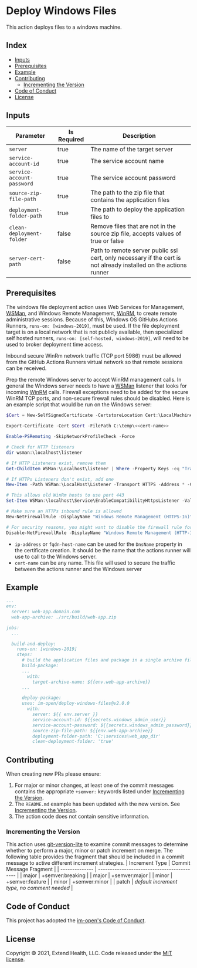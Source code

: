 # Deploy Windows Files

This action deploys files to a windows machine.

## Index <!-- omit in toc -->

- [Inputs](#inputs)
- [Prerequisites](#prerequisites)
- [Example](#example)
- [Contributing](#contributing)
  - [Incrementing the Version](#incrementing-the-version)
- [Code of Conduct](#code-of-conduct)
- [License](#license)

## Inputs

| Parameter                  | Is Required | Description                                                                                                      |
| -------------------------- | ----------- | ---------------------------------------------------------------------------------------------------------------- |
| `server`                   | true        | The name of the target server                                                                                    |
| `service-account-id`       | true        | The service account name                                                                                         |
| `service-account-password` | true        | The service account password                                                                                     |
| `source-zip-file-path`     | true        | The path to the zip file that contains the application files                                                     |
| `deployment-folder-path`   | true        | The path to deploy the application files to                                                                      |
| `clean-deployment-folder`  | false       | Remove files that are not in the source zip file, accepts values of true or false                                |
| `server-cert-path`         | false       | Path to remote server public ssl cert, only necessary if the cert is not already installed on the actions runner |

## Prerequisites

The windows file deployment action uses Web Services for Management, [WSMan], and Windows Remote Management, [WinRM], to create remote administrative sessions. Because of this, Windows OS GitHubs Actions Runners, `runs-on: [windows-2019]`, must be used. If the file deployment target is on a local network that is not publicly available, then specialized self hosted runners, `runs-on: [self-hosted, windows-2019]`,  will need to be used to broker deployment time access.

Inbound secure WinRm network traffic (TCP port 5986) must be allowed from the GitHub Actions Runners virtual network so that remote sessions can be received.

Prep the remote Windows server to accept WinRM management calls.  In general the Windows server needs to have a [WSMan] listener that looks for incoming [WinRM] calls. Firewall exceptions need to be added for the secure WinRM TCP ports, and non-secure firewall rules should be disabled. Here is an example script that would be run on the Windows server:

  ```powershell
  $Cert = New-SelfSignedCertificate -CertstoreLocation Cert:\LocalMachine\My -DnsName <<ip-address|fqdn-host-name>>

  Export-Certificate -Cert $Cert -FilePath C:\temp\<<cert-name>>

  Enable-PSRemoting -SkipNetworkProfileCheck -Force

  # Check for HTTP listeners
  dir wsman:\localhost\listener

  # If HTTP Listeners exist, remove them
  Get-ChildItem WSMan:\Localhost\listener | Where -Property Keys -eq "Transport=HTTP" | Remove-Item -Recurse

  # If HTTPs Listeners don't exist, add one
  New-Item -Path WSMan:\LocalHost\Listener -Transport HTTPS -Address * -CertificateThumbPrint $Cert.Thumbprint –Force

  # This allows old WinRm hosts to use port 443
  Set-Item WSMan:\localhost\Service\EnableCompatibilityHttpsListener -Value true

  # Make sure an HTTPs inbound rule is allowed
  New-NetFirewallRule -DisplayName "Windows Remote Management (HTTPS-In)" -Name "Windows Remote Management (HTTPS-In)" -Profile Any -LocalPort 5986 -Protocol TCP

  # For security reasons, you might want to disable the firewall rule for HTTP that *Enable-PSRemoting* added:
  Disable-NetFirewallRule -DisplayName "Windows Remote Management (HTTP-In)"
  ```

- `ip-address` or `fqdn-host-name` can be used for the `DnsName` property in the certificate creation. It should be the name that the actions runner will use to call to the Windows server.
- `cert-name` can be any name.  This file will used to secure the traffic between the actions runner and the Windows server

## Example

```yml
...
env:
  server: web-app.domain.com
  web-app-archive: ./src/build/web-app.zip

jobs:
  ...

  build-and-deploy:
    runs-on: [windows-2019]
    steps:
      # build the application files and package in a single archive file
      build-package:
      ...
        with:
          target-archive-name: ${{env.web-app-archive}}
      ...

      deploy-package:
      uses: im-open/deploy-windows-files@v2.0.0
        with:
          server: ${{ env.server }}
          service-account-id: ${{secrets.windows_admin_user}}
          service-account-password: ${{secrets.windows_admin_password}}
          source-zip-file-path: ${{env.web-app-archive}}
          deployment-folder-path: 'C:\services\web_app_dir'
          clean-deployment-folder: 'true'
```

## Contributing

When creating new PRs please ensure:
1. For major or minor changes, at least one of the commit messages contains the appropriate `+semver:` keywords listed under [Incrementing the Version](#incrementing-the-version).
2. The `README.md` example has been updated with the new version.  See [Incrementing the Version](#incrementing-the-version).
3. The action code does not contain sensitive information.

### Incrementing the Version

This action uses [git-version-lite] to examine commit messages to determine whether to perform a major, minor or patch increment on merge.  The following table provides the fragment that should be included in a commit message to active different increment strategies.
| Increment Type | Commit Message Fragment                     |
| -------------- | ------------------------------------------- |
| major          | +semver:breaking                            |
| major          | +semver:major                               |
| minor          | +semver:feature                             |
| minor          | +semver:minor                               |
| patch          | *default increment type, no comment needed* |

## Code of Conduct

This project has adopted the [im-open's Code of Conduct](https://github.com/im-open/.github/blob/master/CODE_OF_CONDUCT.md).

## License

Copyright &copy; 2021, Extend Health, LLC. Code released under the [MIT license](LICENSE).

<!-- Links -->
[git-version-lite]: https://github.com/im-open/git-version-lite
[PowerShell Remoting over HTTPS with a self-signed SSL certificate]: https://4sysops.com/archives/powershell-remoting-over-https-with-a-self-signed-ssl-certificate
[WSMan]: https://docs.microsoft.com/en-us/windows/win32/winrm/ws-management-protocol
[WinRM]: https://docs.microsoft.com/en-us/windows/win32/winrm/about-windows-remote-management